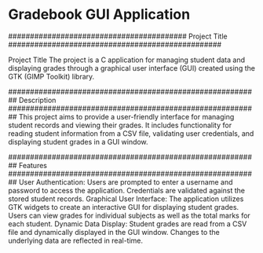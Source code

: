 # Gradebook GUI Application

######################################### Project Title #################################################

Project Title
The project is a C application for managing student data and displaying grades through a graphical user interface (GUI) created using the GTK (GIMP Toolkit) library.

########################################################## Description ##########################################################
This project aims to provide a user-friendly interface for managing student records and viewing their grades. It includes functionality for reading student information from a CSV file, validating user credentials, and displaying student grades in a GUI window.

########################################################## Features ##########################################################
User Authentication: Users are prompted to enter a username and password to access the application. Credentials are validated against the stored student records.
Graphical User Interface: The application utilizes GTK widgets to create an interactive GUI for displaying student grades. Users can view grades for individual subjects as well as the total marks for each student.
Dynamic Data Display: Student grades are read from a CSV file and dynamically displayed in the GUI window. Changes to the underlying data are reflected in real-time.
